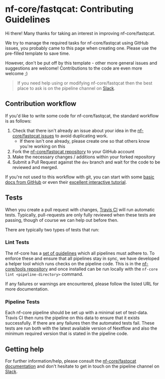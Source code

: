 # nf-core/fastqcat: Contributing Guidelines

Hi there! Many thanks for taking an interest in improving nf-core/fastqcat.

We try to manage the required tasks for nf-core/fastqcat using GitHub issues, you probably came to this page when creating one. Please use the pre-filled template to save time.

However, don't be put off by this template - other more general issues and suggestions are welcome! Contributions to the code are even more welcome ;)

> If you need help using or modifying nf-core/fastqcat then the best place to ask is on the pipeline channel on [Slack](https://nf-core-invite.herokuapp.com/).



## Contribution workflow
If you'd like to write some code for nf-core/fastqcat, the standard workflow
is as follows:

1. Check that there isn't already an issue about your idea in the
   [nf-core/fastqcat issues](https://github.com/nf-core/fastqcat/issues) to avoid
   duplicating work.
    * If there isn't one already, please create one so that others know you're working on this
2. Fork the [nf-core/fastqcat repository](https://github.com/nf-core/fastqcat) to your GitHub account
3. Make the necessary changes / additions within your forked repository
4. Submit a Pull Request against the `dev` branch and wait for the code to be reviewed and merged.

If you're not used to this workflow with git, you can start with some [basic docs from GitHub](https://help.github.com/articles/fork-a-repo/) or even their [excellent interactive tutorial](https://try.github.io/).


## Tests
When you create a pull request with changes, [Travis CI](https://travis-ci.org/) will run automatic tests.
Typically, pull-requests are only fully reviewed when these tests are passing, though of course we can help out before then.

There are typically two types of tests that run:

### Lint Tests
The nf-core has a [set of guidelines](http://nf-co.re/guidelines) which all pipelines must adhere to.
To enforce these and ensure that all pipelines stay in sync, we have developed a helper tool which runs checks on the pipeline code. This is in the [nf-core/tools repository](https://github.com/nf-core/tools) and once installed can be run locally with the `nf-core lint <pipeline-directory>` command.

If any failures or warnings are encountered, please follow the listed URL for more documentation.

### Pipeline Tests
Each nf-core pipeline should be set up with a minimal set of test-data.
Travis CI then runs the pipeline on this data to ensure that it exists successfully.
If there are any failures then the automated tests fail.
These tests are run both with the latest available version of Nextflow and also the minimum required version that is stated in the pipeline code.

## Getting help
For further information/help, please consult the [nf-core/fastqcat documentation](https://github.com/nf-core/fastqcat#documentation) and don't hesitate to get in touch on the pipeline channel on [Slack](https://nf-core-invite.herokuapp.com/).
